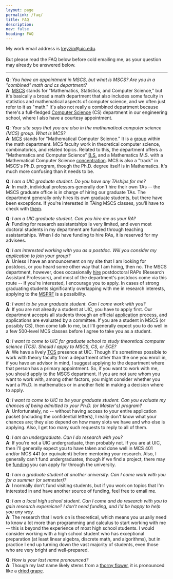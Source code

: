 ```yaml
---
layout: page
permalink: /faq/
title: FAQ
description: 
nav: false
heading: FAQ
---
```


My work email address is <a href="mailto:lreyzin@uic.edu">lreyzin@uic.edu</a>.<br><br> But please read the FAQ below before cold emailing me, as your question may already be answered below.

<hr>

<b>Q</b>: <i>You have an appointment in MSCS, but what is MSCS?
Are you in a "combined" math and cs department?</i><br>
<b>A</b>:  <a href="http://mscs.uic.edu">MSCS</a> stands for "Mathematics, Statistics, and Computer Science," but it's basically
a broad a math department that also includes some faculty in statistics and mathematical aspects of
computer science,
and we often just refer to it as "math."
It's also not really a combined department because there's a full-fledged
<a href="http://cs.uic.edu">Computer Science</a> (CS) department in our engineering school, where I
also have a courtesy appointment.<br>

<b>Q</b>: <i>Your site says that you are also in the mathematical computer science (MCS) group. What is MCS?</i><br>
<b>A</b>: <a href="http://mscs.uic.edu/~mcs">MCS</a> stands for "Mathematical
Computer Science." It is a <a href="http://math.uic.edu/~mcs/faculty.html">group</a>
within the math department. MCS faculty
work in theoretical computer science, combinatorics, and related topics.  Related to this, the department offers
a "Mathematics and Computer Science"
<a href="https://mscs.uic.edu/undergraduate/majors/">B.S.</a> and a
Mathematics M.S. with a Mathematical Computer Science <a href="https://mscs.uic.edu/graduate/degree-programs/ms-computer-science/">concentration</a>.
MCS is also a "track" in MSCS's Ph.D. program, though the Ph.D. degree itself
is in Mathematics.
It's much more confusing than it needs to be.<br>


<b>Q</b>: <i>I am a UIC graduate student. Do you have any TAships for me?</i><br>
<b>A</b>:
In math, individual professors generally don't hire their own TAs -- the MSCS graduate
office is in charge of hiring our graduate TAs.  The department generally only hires its own graduate students,
but there have been exceptions.
If you're interested in TAing MSCS classes, you'll have to check with <a href="https://mscs.uic.edu/graduate/gscontact/">them</a>.<br>

<b>Q</b>: <i>I am a UIC graduate student. Can you hire me as your RA?</i><br>
<b>A</b>:
Funding for research assistantships is very limited, and even most doctoral
students in my department are funded through teaching assistantships.
When I do have funding to hire RAs, it is reserved for my advisees.
<br>

<b>Q</b>:
<i>I am interested working with you as a postdoc. Will you consider my application to join your group?</i><br>
<b>A</b>: Unless I have an announcement on my site that I am looking for postdocs, or you
heard some other way that I am hiring, then no.
The MSCS department, however, does occasionally <a href="https://mscs.uic.edu/about/employment/">hire</a> postdoctoral RAPs (Research Assistant Professors),
and most of the department's postdocs come via this route -- if you're 
interested, I encourage you to apply.
In cases of strong graduating students significantly overlapping with me in research interests,
applying to the <a href="https://www.nsf.gov/funding/pgm_summ.jsp?pims_id=5301">MSPRF</a>
is a possibility.<br>

<b>Q</b>: <i>I want to be your graduate student.  Can I come work with you?</i><br>
<b>A</b>: If you are not already a student at UIC, you have to apply first. Our department accepts all students through an official <a href="https://mscs.uic.edu/graduate/admissions-and-financial-aid/how-to-apply/">application</a>
process, and applications are evaluated by a committee.  If you are a student in MSCS (or possibly CS),
then come talk to me, but I'll generally expect you to do well in a few 500-level MCS classes before I agree to
take you as a student.<br>

<b>Q</b>: <i>I want to come to UIC for graduate school to study 
theoretical computer science (TCS).
Should I apply to MSCS, CS, or ECE?</i><br>
<b>A</b>: We have a lively <a href="https://cstheory.lab.uic.edu/">TCS</a> presence at UIC. Though it's sometimes possible to work with theory 
faculty from a department other than the one you enroll in, if you
have an advisor in mind, I suggest
applying to the department where that person has a primary appointment.
So, if you want to work with me, you should apply to the MSCS department.
If you are not sure whom you want to work with, among other factors, you might consider whether
you want a Ph.D. in mathematics or in another field in making a decision
where to apply.<br>


<b>Q</b>: <i>I want to come to UIC to be your graduate student.
Can you evaluate my chances of being admitted to
your Ph.D. (or Master's) program?</i><br>
<b>A</b>: Unfortunately, no -- without having access to your entire application packet
(including the confidential letters),
I really don't know what your chances are; they also depend on how many slots we have and
who else is applying.  Also, I get too many such requests to reply to all of them.<br>

<b>Q</b>: <i>I am an undergraduate.  Can I do research with you?</i><br>
<b>A</b>: If you're not a UIC undergraduate, then probably not.
If you are at UIC, then I'll generally expect you to have taken and done well in
MCS 401 and/or MCS 441 (or equivalent)
before mentoring your research.
Also, I generally can't fund undergraduates, though if we find a project, there may be
<a href="https://las.uic.edu/lasresearch/student-research/lasuri/">funding</a>
you can apply for through the university.<br>

<b>Q</b>: <i>I am a graduate student at another university. Can I
come work with you for a summer (or semester)?</i><br>
<b>A</b>: I normally don't fund visiting students, but if you work on topics
that I'm interested in and have another source of funding, feel free to email me.<br>

<b>Q</b>: <i>I am a local high school student. Can I come and do research with you to gain research
expereicne? I don't need funding, and I'd be happy to help you any way.</i><br>
<b>A</b>: The research that I work on is theoretical, which means you usually need to know a lot
more than programming and calculus to start working with me -- this is beyond the experience of most
high school students.  I would consider working with a high school student
who has exceptional preparation (at least linear algebra, discrete math, and algorithms), but
in practice I end up turning down the vast majority of students, even those who are very bright and well-prepared.
<br>


<b>Q</b>: <i>How is your last name pronounced?</i><br>
<b>A</b>: Though my last name likely stems from a <a href="https://en.wikipedia.org/wiki/Rose">thorny flower</a>, it is pronounced like a <a href="https://en.wikipedia.org/wiki/Raisin">dried grape</a>.

